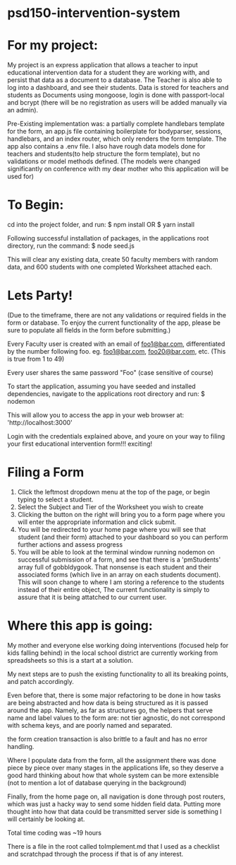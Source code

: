 # psd150-intervention-system



# For my project:
My project is an express application that allows a teacher to input educational
intervention data for a student they are working with, and persist that data as a document to a database.
The Teacher is also able to log into a dashboard, and see their students. Data is stored
for teachers and students as Documents using mongoose, login is done with passport-local and bcrypt
(there will be no registration as users will be added manually via an admin).

Pre-Existing implementation was: a partially complete handlebars template for the form,
an app.js file containing boilerplate for bodyparser, sessions, handlebars, and an index router,
which only renders the form template. The app also contains a .env file. I also have rough data models
done for teachers and students(to help structure the form template), but no validations or
model methods defined. (The models were changed significantly on conference with my dear mother who
this application will be used for)


# To Begin:
cd into the project folder, and run:
  $ npm install  OR  $ yarn install

Following successful installation of packages, in the applications root directory, run the command:
  $ node seed.js

This will clear any existing data, create 50 faculty members with random data, and 600 students with
one completed Worksheet attached each.


# Lets Party!
(Due to the timeframe, there are not any validations or required fields in the form or database.
  To enjoy the current functionality of the app, please be sure to populate all fields in the form
  before submitting.)

Every Faculty user is created with an email of foo1@bar.com, differentiated by the number following foo.
  eg. foo1@bar.com, foo20@bar.com, etc. (This is true from 1 to 49)

Every user shares the same password "Foo" (case sensitive of course)

To start the application, assuming you have seeded and installed dependencies, navigate to the
applications root directory and run:
  $ nodemon

This will allow you to access the app in your web browser at:
  'http://localhost:3000'

Login with the credentials explained above, and youre on your way to filing your first educational
intervention form!!! exciting!


# Filing a Form
1. Click the leftmost dropdown menu at the top of the page, or begin typing to select a student.
2. Select the Subject and Tier of the Worksheet you wish to create
3. Clicking the button on the right will bring you to a form page where you will enter the
    appropriate information and click submit.
4. You will be redirected to your home page where you will see that student (and their form)
    attached to your dashboard so you can perform further actions and assess progress
5. You will be able to look at the terminal window running nodemon on successful submission of a form,
    and see that there is a 'pmStudents' array full of gobbldygook. That nonsense is each student and
    their associated forms (which live in an array on each students document). This will soon change
    to where I am storing a reference to the students instead of their entire object, The current functionality
    is simply to assure that it is being attatched to our current user.


# Where this app is going:
My mother and everyone else working doing interventions (focused help for kids falling behind)
  in the local school district are currently working from spreadsheets so this is a start at a solution.

My next steps are to push the existing functionality to all its breaking points, and patch accordingly.

Even before that, there is some major refactoring to be done in how tasks are being abstracted and how
data is being structured as it is passed around the app. Namely, as far as structures go, the
helpers that serve name and label values to the form are:
  not tier agnostic,
  do not correspond with schema keys, and are poorly named and separated.

the form creation transaction is also brittle to a fault and has no error handling.

Where I populate data from the form, all the assignment there was done piece by piece over many stages in the applications life,
so they deserve a good hard thinking about how that whole system can be more extensible (not to mention a lot of database querying in the background)

Finally, from the home page on, all navigation is done through post routers, which was just a hacky way to send some hidden field
data. Putting more thought into how that data could be transmitted server side is something I will certainly be looking at.

Total time coding was ~19 hours

There is a file in the root called toImplement.md that I used as a checklist and scratchpad through the
process if that is of any interest.
